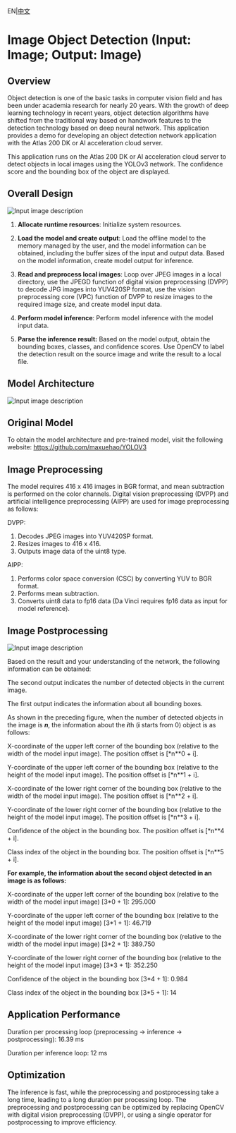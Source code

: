 EN|[中文](README.md)

# Image Object Detection (Input: Image; Output: Image)

## Overview

Object detection is one of the basic tasks in computer vision field and has been under academia research for nearly 20 years. With the growth of deep learning technology in recent years, object detection algorithms have shifted from the traditional way based on handwork features to the detection technology based on deep neural network. This application provides a demo for developing an object detection network application with the Atlas 200 DK or AI acceleration cloud server.

This application runs on the Atlas 200 DK or AI acceleration cloud server to detect objects in local images using the YOLOv3 network. The confidence score and the bounding box of the object are displayed.

## Overall Design

![Input image description](https://images.gitee.com/uploads/images/2020/0811/091631_097fef9d_5408865.png "1.png")

1. **Allocate runtime resources**: Initialize system resources.

2. **Load the model and create output**: Load the offline model to the memory managed by the user, and the model information can be obtained, including the buffer sizes of the input and output data. Based on the model information, create model output for inference.

3. **Read and preprocess local images**: Loop over JPEG images in a local directory, use the JPEGD function of digital vision preprocessing (DVPP) to decode JPG images into YUV420SP format, use the vision preprocessing core (VPC) function of DVPP to resize images to the required image size, and create model input data.

4. **Perform model inference**: Perform model inference with the model input data.

5. **Parse the inference result:** Based on the model output, obtain the bounding boxes, classes, and confidence scores. Use OpenCV to label the detection result on the source image and write the result to a local file.

## Model Architecture

![Input image description](https://images.gitee.com/uploads/images/2020/0811/091907_8e720f86_5408865.jpeg "yolov3_416网络结构图.jpg")

## Original Model

To obtain the model architecture and pre-trained model, visit the following website: https://github.com/maxuehao/YOLOV3

## Image Preprocessing

The model requires 416 x 416 images in BGR format, and mean subtraction is performed on the color channels. Digital vision preprocessing (DVPP) and artificial intelligence preprocessing (AIPP) are used for image preprocessing as follows:

DVPP:

1. Decodes JPEG images into YUV420SP format.
2. Resizes images to 416 x 416.
3. Outputs image data of the uint8 type.

AIPP:

1. Performs color space conversion (CSC) by converting YUV to BGR format.
2. Performs mean subtraction.
3. Converts uint8 data to fp16 data (Da Vinci requires fp16 data as input for model reference).

## Image Postprocessing

![Input image description](https://images.gitee.com/uploads/images/2020/0811/092217_5fa87d6b_5408865.png "image-20200810195221950.png")

Based on the result and your understanding of the network, the following information can be obtained:

The second output indicates the number of detected objects in the current image.

The first output indicates the information about all bounding boxes.

As shown in the preceding figure, when the number of detected objects in the image is ***n***, the information about the ***i***th (****i**** starts from 0) object is as follows:

X-coordinate of the upper left corner of the bounding box (relative to the width of the model input image). The position offset is [*n**0 + i].

Y-coordinate of the upper left corner of the bounding box (relative to the height of the model input image). The position offset is [*n**1 + i].

X-coordinate of the lower right corner of the bounding box (relative to the width of the model input image). The position offset is [*n**2 + i].

Y-coordinate of the lower right corner of the bounding box (relative to the height of the model input image). The position offset is [*n**3 + i].

Confidence of the object in the bounding box. The position offset is [*n**4 + i].

Class index of the object in the bounding box. The position offset is [*n**5 + i].

**For example, the information about the second object detected in an image is as follows:**

X-coordinate of the upper left corner of the bounding box (relative to the width of the model input image) [3*0 + 1]: 295.000

Y-coordinate of the upper left corner of the bounding box (relative to the height of the model input image) [3*1 + 1]: 46.719

X-coordinate of the lower right corner of the bounding box (relative to the width of the model input image) [3*2 + 1]: 389.750

Y-coordinate of the lower right corner of the bounding box (relative to the height of the model input image) [3*3 + 1]: 352.250

Confidence of the object in the bounding box [3*4 + 1]: 0.984

Class index of the object in the bounding box [3*5 + 1]: 14

## Application Performance

Duration per processing loop (preprocessing -> inference -> postprocessing): 16.39 ms

Duration per inference loop: 12 ms

## Optimization

The inference is fast, while the preprocessing and postprocessing take a long time, leading to a long duration per processing loop. The preprocessing and postprocessing can be optimized by replacing OpenCV with digital vision preprocessing (DVPP), or using a single operator for postprocessing to improve efficiency.